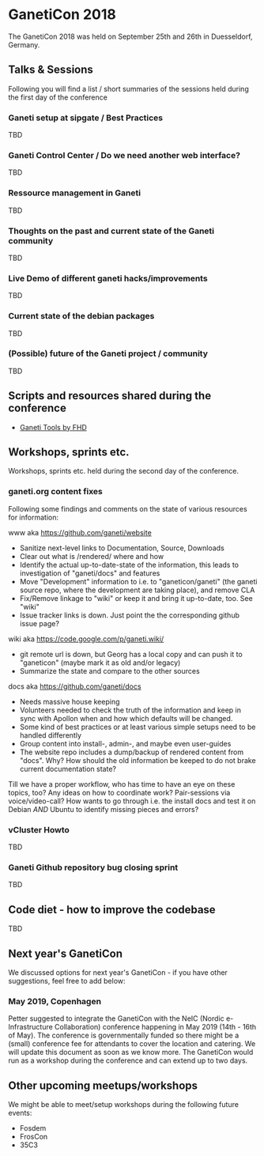 # GanetiCon 2018

The GanetiCon 2018 was held on September 25th and 26th in Duesseldorf, Germany.

## Talks & Sessions

Following you will find a list / short summaries of the sessions held during the first day of the conference

### Ganeti setup at sipgate / Best Practices

TBD

### Ganeti Control Center / Do we need another web interface?

TBD

### Ressource management in Ganeti

TBD

### Thoughts on the past and current state of the Ganeti community

TBD

### Live Demo of different ganeti hacks/improvements

TBD

### Current state of the debian packages

TBD

### (Possible) future of the Ganeti project / community

TBD

## Scripts and resources shared during the conference
- [Ganeti Tools by FHD](https://colorfreedom.org/fhd/ganeti-tools)

## Workshops, sprints etc.

Workshops, sprints etc. held during the second day of the conference.

### ganeti.org content fixes

Following some findings and comments on the state of various resources for information:

www aka https://github.com/ganeti/website

* Sanitize next-level links to Documentation, Source, Downloads
* Clear out what is /rendered/ where and how
* Identify the actual up-to-date-state of the information, this leads to investigation of "ganeti/docs" and features
* Move "Development" information to i.e. to "ganeticon/ganeti" (the ganeti source repo, where the development are taking place), and remove CLA
* Fix/Remove linkage to "wiki" or keep it and bring it up-to-date, too. See "wiki"
* Issue tracker links is down. Just point the the corresponding github issue page?


wiki aka https://code.google.com/p/ganeti.wiki/
* git remote url is down, but Georg has a local copy and can push it to "ganeticon" (maybe mark it as old and/or legacy)
* Summarize the state and compare to the other sources

docs aka https://github.com/ganeti/docs

* Needs massive house keeping
* Volunteers needed to check the truth of the information and keep in sync with Apollon when and how which defaults will be changed.
* Some kind of best practices or at least various simple setups need to be handled differently
* Group content into install-, admin-, and maybe even user-guides
* The website repo includes a dump/backup of rendered content from "docs". Why? How should the old information be keeped to do not brake current documentation state?


Till we have a proper workflow, who has time to have an eye on these topics, too? Any ideas on how to coordinate work? Pair-sessions via voice/video-call?
How wants to go through i.e. the install docs and test it on Debian _AND_ Ubuntu to identify missing pieces and errors?

### vCluster Howto

TBD

### Ganeti Github repository bug closing sprint

TBD

## Code diet - how to improve the codebase

TBD

## Next year's GanetiCon

We discussed options for next year's GanetiCon - if you have other suggestions, feel free to add below:

### May 2019, Copenhagen
Petter suggested to integrate the GanetiCon with the NeIC (Nordic e-Infrastructure Collaboration) conference happening in May 2019 (14th - 16th of May). The conference is governmentally funded so there might be a (small) conference fee for attendants to cover the location and catering. We will update this document as soon as we know more.
The GanetiCon would run as a workshop during the conference and can extend up to two days.

## Other upcoming meetups/workshops

We might be able to meet/setup workshops during the following future events:
* Fosdem
* FrosCon
* 35C3

